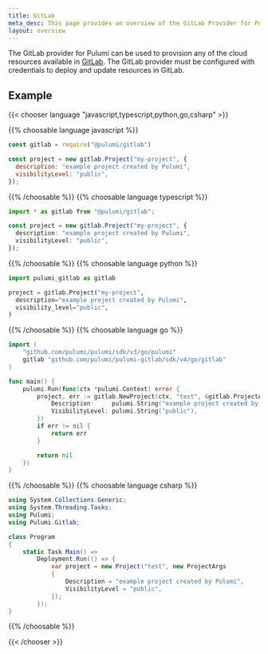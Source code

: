```yaml
---
title: GitLab
meta_desc: This page provides an overview of the GitLab Provider for Pulumi.
layout: overview
---
```


The GitLab provider for Pulumi can be used to provision any of the cloud resources available in [GitLab](https://about.gitlab.com/).
The GitLab provider must be configured with credentials to deploy and update resources in GitLab.

## Example

{{< chooser language "javascript,typescript,python,go,csharp" >}}

{{% choosable language javascript %}}

```javascript
const gitlab = require("@pulumi/gitlab")

const project = new gitlab.Project("my-project", {
  description: "example project created by Pulumi",
  visibilityLevel: "public",
});
```

{{% /choosable %}}
{{% choosable language typescript %}}

```typescript
import * as gitlab from "@pulumi/gitlab";

const project = new gitlab.Project("my-project", {
  description: "example project created by Pulumi",
  visibilityLevel: "public",
});
```

{{% /choosable %}}
{{% choosable language python %}}

```python
import pulumi_gitlab as gitlab

project = gitlab.Project("my-project",
  description="example project created by Pulumi",
  visibility_level="public",
)
```

{{% /choosable %}}
{{% choosable language go %}}

```go
import (
	"github.com/pulumi/pulumi/sdk/v3/go/pulumi"
	gitlab "github.com/pulumi/pulumi-gitlab/sdk/v4/go/gitlab"
)

func main() {
	pulumi.Run(func(ctx *pulumi.Context) error {
		project, err := gitlab.NewProject(ctx, "test", &gitlab.ProjectArgs{
			Description:     pulumi.String("example project created by Pulumi"),
			VisibilityLevel: pulumi.String("public"),
		})
		if err != nil {
			return err
		}

		return nil
	})
}
```

{{% /choosable %}}
{{% choosable language csharp %}}

```csharp
using System.Collections.Generic;
using System.Threading.Tasks;
using Pulumi;
using Pulumi.Gitlab;

class Program
{
    static Task Main() =>
        Deployment.Run(() => {
            var project = new Project("test", new ProjectArgs
            {
                Description = "example project created by Pulumi",
                VisibilityLevel = "public",
            });
        });
}
```

{{% /choosable %}}

{{< /chooser >}}
